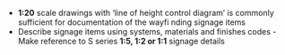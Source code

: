 - **1:20** scale drawings with ‘line of height control diagram’ is commonly sufficient for documentation of the wayfi nding signage items
- Describe signage items using systems, materials and finishes codes - Make reference to S series **1:5, 1:2 or 1:1** signage details